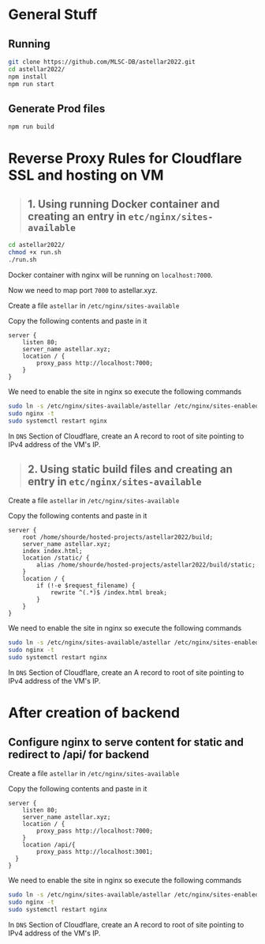 # General Stuff
## Running  
  
```bash
git clone https://github.com/MLSC-DB/astellar2022.git
cd astellar2022/
npm install
npm run start
```


## Generate Prod files  

```
npm run build
```
# Reverse Proxy Rules for Cloudflare SSL and hosting on VM

>## 1. Using running Docker container and creating an entry in `etc/nginx/sites-available`
```bash
cd astellar2022/
chmod +x run.sh
./run.sh
```

Docker container with nginx will be running on `localhost:7000`.  

Now we need to map port `7000` to astellar.xyz.

Create a file `astellar` in `/etc/nginx/sites-available`  

Copy the following contents and paste in it  

```nginx
server {
    listen 80;
    server_name astellar.xyz;
    location / {
        proxy_pass http://localhost:7000;
    }
}
``` 
We need to enable the site in nginx so execute the following commands
```bash
sudo ln -s /etc/nginx/sites-available/astellar /etc/nginx/sites-enabled
sudo nginx -t
sudo systemctl restart nginx
```
In `DNS` Section of Cloudflare, create an A record to root of site pointing to IPv4 address of the VM's IP.


>## 2. Using static build files and creating an entry in `etc/nginx/sites-available`
Create a file `astellar` in `/etc/nginx/sites-available`  

Copy the following contents and paste in it  

```nginx
server {
    root /home/shourde/hosted-projects/astellar2022/build;
    server_name astellar.xyz;
    index index.html;
    location /static/ {
        alias /home/shourde/hosted-projects/astellar2022/build/static;
    }
    location / {
        if (!-e $request_filename) {
            rewrite ^(.*)$ /index.html break;
        }
    }
}
```
We need to enable the site in nginx so execute the following commands
```bash
sudo ln -s /etc/nginx/sites-available/astellar /etc/nginx/sites-enabled
sudo nginx -t
sudo systemctl restart nginx
```
In `DNS` Section of Cloudflare, create an A record to root of site pointing to IPv4 address of the VM's IP.


# After creation of backend
## Configure nginx to serve content for static and redirect to /api/ for backend

Create a file `astellar` in `/etc/nginx/sites-available`  

Copy the following contents and paste in it  

```nginx
server {
    listen 80;
    server_name astellar.xyz;
    location / {
        proxy_pass http://localhost:7000;
    }
    location /api/{
    	proxy_pass http://localhost:3001;
  }
}
```
We need to enable the site in nginx so execute the following commands
```bash
sudo ln -s /etc/nginx/sites-available/astellar /etc/nginx/sites-enabled
sudo nginx -t
sudo systemctl restart nginx
```
In `DNS` Section of Cloudflare, create an A record to root of site pointing to IPv4 address of the VM's IP.